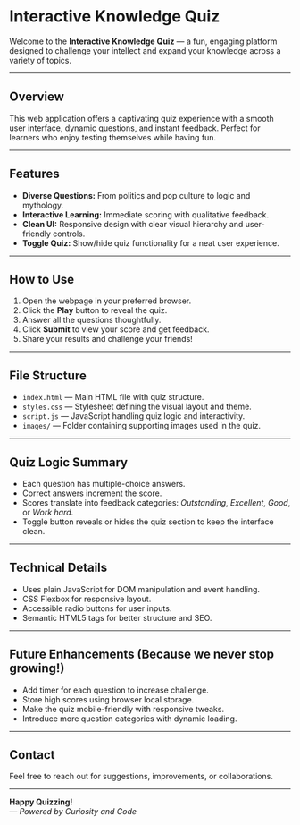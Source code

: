 # Interactive Knowledge Quiz

Welcome to the **Interactive Knowledge Quiz** — a fun, engaging platform designed to challenge your intellect and expand your knowledge across a variety of topics.

---

## Overview

This web application offers a captivating quiz experience with a smooth user interface, dynamic questions, and instant feedback. Perfect for learners who enjoy testing themselves while having fun.

---

## Features

- **Diverse Questions:** From politics and pop culture to logic and mythology.
- **Interactive Learning:** Immediate scoring with qualitative feedback.
- **Clean UI:** Responsive design with clear visual hierarchy and user-friendly controls.
- **Toggle Quiz:** Show/hide quiz functionality for a neat user experience.

---

## How to Use

1. Open the webpage in your preferred browser.
2. Click the **Play** button to reveal the quiz.
3. Answer all the questions thoughtfully.
4. Click **Submit** to view your score and get feedback.
5. Share your results and challenge your friends!

---

## File Structure

- `index.html` — Main HTML file with quiz structure.
- `styles.css` — Stylesheet defining the visual layout and theme.
- `script.js` — JavaScript handling quiz logic and interactivity.
- `images/` — Folder containing supporting images used in the quiz.

---

## Quiz Logic Summary

- Each question has multiple-choice answers.
- Correct answers increment the score.
- Scores translate into feedback categories: *Outstanding*, *Excellent*, *Good*, or *Work hard*.
- Toggle button reveals or hides the quiz section to keep the interface clean.

---

## Technical Details

- Uses plain JavaScript for DOM manipulation and event handling.
- CSS Flexbox for responsive layout.
- Accessible radio buttons for user inputs.
- Semantic HTML5 tags for better structure and SEO.

---

## Future Enhancements (Because we never stop growing!)

- Add timer for each question to increase challenge.
- Store high scores using browser local storage.
- Make the quiz mobile-friendly with responsive tweaks.
- Introduce more question categories with dynamic loading.

---

## Contact

Feel free to reach out for suggestions, improvements, or collaborations.

---

**Happy Quizzing!**  
*— Powered by Curiosity and Code*  
